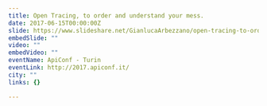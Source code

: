 ```yaml
---
title: Open Tracing, to order and understand your mess.
date: 2017-06-15T00:00:00Z
slide: https://www.slideshare.net/GianlucaArbezzano/open-tracing-to-order-and-understand-your-mess-apiconf-2017
embedSlide: ""
video: ""
embedVideo: ""
eventName: ApiConf - Turin
eventLink: http://2017.apiconf.it/
city: ""
links: {}

---
```


